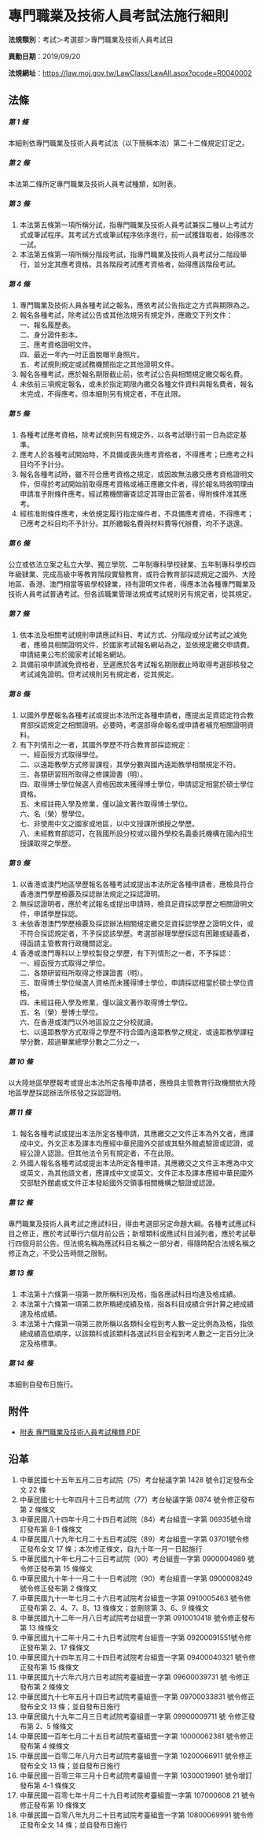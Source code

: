 # 專門職業及技術人員考試法施行細則



**法規類別**：考試＞考選部＞專門職業及技術人員考試目

**異動日期**：2019/09/20  

**法規網址**：https://law.moj.gov.tw/LawClass/LawAll.aspx?pcode=R0040002



## 法條
##### 第 1 條
本細則依專門職業及技術人員考試法（以下簡稱本法）第二十二條規定訂定之。

##### 第 2 條
本法第二條所定專門職業及技術人員考試種類，如附表。

##### 第 3 條
1. 本法第五條第一項所稱分試，指專門職業及技術人員考試兼採二種以上考試方式或筆試程序。其考試方式或筆試程序依序進行，前一試獲錄取者，始得應次一試。
1. 本法第五條第一項所稱分階段考試，指專門職業及技術人員考試分二階段舉行，並分定其應考資格。具各階段考試應考資格者，始得應該階段考試。

##### 第 4 條
1. 專門職業及技術人員各種考試之報名，應依考試公告指定之方式與期限為之。
1. 報名各種考試，除考試公告或其他法規另有規定外，應繳交下列文件：  
一、報名履歷表。  
二、身分證件影本。  
三、應考資格證明文件。  
四、最近一年內一吋正面脫帽半身照片。  
五、考試規則規定或試務機關指定之其他證明文件。
1. 報名各種考試，應於報名期限截止前，依考試公告與相關規定繳交報名費。
1. 未依前三項規定報名，或未於指定期限內繳交各種文件資料與報名費者，報名未完成，不得應考。但本細則另有規定者，不在此限。

##### 第 5 條
1. 各種考試應考資格，除考試規則另有規定外，以各考試舉行前一日為認定基準。
1. 應考人於各種考試開始時，不具備或喪失應考資格者，不得應考；已應考之科目均不予計分。
1. 報名各種考試時，雖不符合應考資格之規定，或因故無法繳交應考資格證明文件，但得於考試開始前取得應考資格或補正應繳文件者，得於報名時敘明理由申請准予附條件應考。經試務機關審查認定其理由正當者，得附條件准其應考。
1. 經核准附條件應考，未依規定履行指定條件者，不具備應考資格，不得應考；已應考之科目均不予計分。其所繳報名費與材料費等代辦費，均不予退還。

##### 第 6 條
公立或依法立案之私立大學、獨立學院、二年制專科學校肄業、五年制專科學校四年級肄業、完成高級中等教育階段實驗教育，或符合教育部採認規定之國外、大陸地區、香港、澳門相當等級學校肄業，持有證明文件者，得應本法各種專門職業及技術人員考試普通考試。但各該職業管理法規或考試規則另有規定者，從其規定。

##### 第 7 條
1. 依本法及相關考試規則申請應試科目、考試方式、分階段或分試考試之減免者，應檢具相關證明文件，於國家考試報名網站為之，並依規定繳交申請費。申請結果公布於國家考試報名網站。
1. 具備前項申請減免資格者，至遲應於各考試報名期限截止時取得考選部核發之考試減免證明。但考試規則另有規定者，從其規定。

##### 第 8 條
1. 以國外學歷報名各種考試或提出本法所定各種申請者，應提出足資認定符合教育部採認規定之相關證明。必要時，考選部得命報名或申請者補充相關證明資料。
1. 有下列情形之一者，其國外學歷不符合教育部採認規定：  
一、經函授方式取得學位。  
二、以遠距教學方式修習課程，其學分數與國內遠距教學相關規定不符。  
三、各類研習班所取得之修課證書（明）。  
四、取得博士學位候選人資格因故未獲得博士學位，申請認定相當於碩士學位資格。  
五、未經註冊入學及修業，僅以論文著作取得博士學位。  
六、名（榮）譽學位。  
七、非使用中文之國家或地區，以中文授課所頒授之學歷。  
八、未經教育部認可，在我國所設分校或以國外學校名義委託機構在國內招生授課取得之學歷。

##### 第 9 條
1. 以香港或澳門地區學歷報名各種考試或提出本法所定各種申請者，應檢具符合香港澳門學歷檢覈及採認辦法規定之採認證明。
1. 無採認證明者，應於考試報名或提出申請時，檢具足資採認學歷之相關證明文件，申請學歷採認。
1. 未依香港澳門學歷檢覈及採認辦法相關規定繳交足資採認學歷之證明文件，或不符合採認規定者，不予採認該學歷。考選部辦理學歷採認有困難或疑義者，得函請主管教育行政機關認定。
1. 香港或澳門專科以上學校製發之學歷，有下列情形之一者，不予採認：  
一、經函授方式取得之學位。  
二、各類研習班所取得之修課證書（明）。  
三、取得博士學位候選人資格而未獲得博士學位，申請採認相當於碩士學位資格。  
四、未經註冊入學及修業，僅以論文著作取得博士學位。  
五、名（榮）譽博士學位。  
六、在香港或澳門以外地區設立之分校就讀。  
七、以遠距教學方式取得之學歷不符合國內遠距教學之規定，或遠距教學課程學分數，超過畢業總學分數之二分之一。

##### 第 10 條
以大陸地區學歷報考或提出本法所定各種申請者，應檢具主管教育行政機關依大陸地區學歷採認辦法所核發之採認證明。

##### 第 11 條
1. 報名各種考試或提出本法所定各種申請，其應繳交之文件正本為外文者，應譯成中文。外文正本及譯本均應經中華民國外交部或其駐外館處驗證或認證，或經公證人認證。但其他法令另有規定者，不在此限。
1. 外國人報名各種考試或提出本法所定各種申請，其應繳交之文件正本應為中文或英文，為其他語文者，應譯成中文或英文。文件正本及譯本應經中華民國外交部駐外館處或文件正本發給國外交領事相關機構之驗證或認證。

##### 第 12 條
專門職業及技術人員考試之應試科目，得由考選部另定命題大綱。各種考試應試科目之修正，應於考試舉行六個月前公告；新增類科或應試科目減列者，應於考試舉行四個月前公告。但法規名稱為應試科目名稱之一部分者，得隨時配合法規名稱之修正為之，不受公告時間之限制。

##### 第 13 條
1. 本法第十六條第一項第一款所稱科別及格，指各應試科目均達及格成績。
1. 本法第十六條第一項第二款所稱總成績及格，指各科目成績合併計算之總成績達及格成績。
1. 本法第十六條第一項第三款所稱以各類科全程到考人數一定比例為及格，指依總成績高低順序，以該類科或該類科各選試科目全程到考人數之一定百分比決定及格標準。

##### 第 14 條
本細則自發布日施行。
## 附件
* [附表  專門職業及技術人員考試種類.PDF](https://law.moj.gov.tw/LawClass/LawGetFile.ashx?FileId=0000255774)
## 沿革
1. 中華民國七十五年五月二日考試院（75）考台秘議字第 1428 號令訂定發布全文 22 條
1. 中華民國七十七年四月十三日考試院（77）考台秘議字第 0874 號令修正發布第 2  條條文
1. 中華民國八十四年十月二十四日考試院（84）考台組壹一字第 06935號令增訂發布第 8-1  條條文
1. 中華民國八十九年七月二十五日考試院（89）考台組壹一字第 03701號令修正發布全文 17 條；本次修正條文，自九十年一月一日起施行
1. 中華民國九十年七月二十三日考試院（90）考台組壹一字第 0900004989 號令修正發布第 15 條條文
1. 中華民國九十年十一月二十一日考試院（90）考台組壹一字第 0900008249 號令修正發布第 2  條條文
1. 中華民國九十一年七月二十六日考試院考台組壹一字第 0910005463 號令修正發布第 2、4、7、8、13 條條文；並刪除第 3、6、9  條條文
1. 中華民國九十二年一月八日考試院考台組壹一字第 0910010418 號令修正發布第 13 條條文
1. 中華民國九十二年十月二十九日考試院考台組壹一字第 09200091551號令修正發布第 2、17  條條文              
1.  中華民國九十四年五月二十四日考試院考台組壹一字第 09400040321  號令修正發布第 15 條條文
1.  中華民國九十六年六月六日考試院考臺組壹一字第 09600039731  號  令修正發布第 2  條條文
1.  中華民國九十七年五月十四日考試院考臺組壹一字第 09700033831    號令修正發布全文 13 條；並自發布日施行
1.  中華民國九十九年二月三日考試院考臺組壹一字第 09900009711  號  令修正發布第 2、5 條條文
1.  中華民國一百年七月二十五日考試院考臺組壹一字第 10000062381  號令修正發布第 4  條條文
1.  中華民國一百零二年八月六日考試院考臺組壹一字第 10200066911    號令修正發布全文 13 條；並自發布日施行
1.  中華民國一百零三年三月十日考試院考臺組壹一字第 10300019901    號令增訂發布第 4-1  條條文
1.  中華民國一百零七年十月二十九日考試院考臺組壹一字第 107000608  21  號令修正發布第 10 條條文
1.  中華民國一百零八年九月二十日考試院考臺組壹一字第 10800069991  號令修正發布全文 14 條；並自發布日施行
